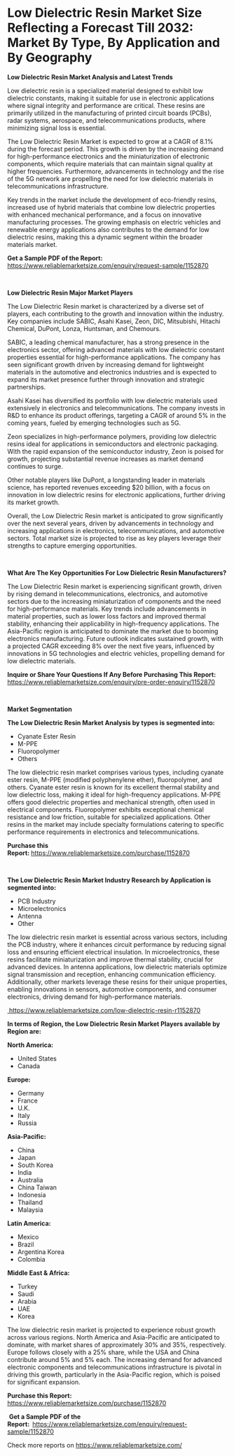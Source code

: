 <p><h1>Low Dielectric Resin Market Size Reflecting a Forecast Till 2032: Market By Type, By Application and By Geography</h1></p><p><strong>Low Dielectric Resin Market Analysis and Latest Trends</strong></p>
<p><p>Low dielectric resin is a specialized material designed to exhibit low dielectric constants, making it suitable for use in electronic applications where signal integrity and performance are critical. These resins are primarily utilized in the manufacturing of printed circuit boards (PCBs), radar systems, aerospace, and telecommunications products, where minimizing signal loss is essential.</p><p>The Low Dielectric Resin Market is expected to grow at a CAGR of 8.1% during the forecast period. This growth is driven by the increasing demand for high-performance electronics and the miniaturization of electronic components, which require materials that can maintain signal quality at higher frequencies. Furthermore, advancements in technology and the rise of the 5G network are propelling the need for low dielectric materials in telecommunications infrastructure.</p><p>Key trends in the market include the development of eco-friendly resins, increased use of hybrid materials that combine low dielectric properties with enhanced mechanical performance, and a focus on innovative manufacturing processes. The growing emphasis on electric vehicles and renewable energy applications also contributes to the demand for low dielectric resins, making this a dynamic segment within the broader materials market.</p></p>
<p><strong>Get a Sample PDF of the Report:&nbsp;</strong> <a href="https://www.reliablemarketsize.com/enquiry/request-sample/1152870?utm_campaign=2626&utm_medium=2&utm_source=Github&utm_content=ia&utm_term=22032025&utm_id=low-dielectric-resin">https://www.reliablemarketsize.com/enquiry/request-sample/1152870</a></p>
<p>&nbsp;</p>
<p><strong>Low Dielectric Resin Major Market Players</strong></p>
<p><p>The Low Dielectric Resin market is characterized by a diverse set of players, each contributing to the growth and innovation within the industry. Key companies include SABIC, Asahi Kasei, Zeon, DIC, Mitsubishi, Hitachi Chemical, DuPont, Lonza, Huntsman, and Chemours.</p><p>SABIC, a leading chemical manufacturer, has a strong presence in the electronics sector, offering advanced materials with low dielectric constant properties essential for high-performance applications. The company has seen significant growth driven by increasing demand for lightweight materials in the automotive and electronics industries and is expected to expand its market presence further through innovation and strategic partnerships.</p><p>Asahi Kasei has diversified its portfolio with low dielectric materials used extensively in electronics and telecommunications. The company invests in R&D to enhance its product offerings, targeting a CAGR of around 5% in the coming years, fueled by emerging technologies such as 5G.</p><p>Zeon specializes in high-performance polymers, providing low dielectric resins ideal for applications in semiconductors and electronic packaging. With the rapid expansion of the semiconductor industry, Zeon is poised for growth, projecting substantial revenue increases as market demand continues to surge.</p><p>Other notable players like DuPont, a longstanding leader in materials science, has reported revenues exceeding $20 billion, with a focus on innovation in low dielectric resins for electronic applications, further driving its market growth.</p><p>Overall, the Low Dielectric Resin market is anticipated to grow significantly over the next several years, driven by advancements in technology and increasing applications in electronics, telecommunications, and automotive sectors. Total market size is projected to rise as key players leverage their strengths to capture emerging opportunities.</p></p>
<p>&nbsp;</p>
<p><strong>What Are The Key Opportunities For Low Dielectric Resin Manufacturers?</strong></p>
<p><p>The Low Dielectric Resin market is experiencing significant growth, driven by rising demand in telecommunications, electronics, and automotive sectors due to the increasing miniaturization of components and the need for high-performance materials. Key trends include advancements in material properties, such as lower loss factors and improved thermal stability, enhancing their applicability in high-frequency applications. The Asia-Pacific region is anticipated to dominate the market due to booming electronics manufacturing. Future outlook indicates sustained growth, with a projected CAGR exceeding 8% over the next five years, influenced by innovations in 5G technologies and electric vehicles, propelling demand for low dielectric materials.</p></p>
<p><strong>Inquire or Share Your Questions If Any Before Purchasing This Report:</strong> <a href="https://www.reliablemarketsize.com/enquiry/pre-order-enquiry/1152870?utm_campaign=2626&utm_medium=2&utm_source=Github&utm_content=ia&utm_term=22032025&utm_id=low-dielectric-resin">https://www.reliablemarketsize.com/enquiry/pre-order-enquiry/1152870</a></p>
<p>&nbsp;</p>
<p><strong>Market Segmentation</strong></p>
<p><strong>The Low Dielectric Resin Market Analysis by types is segmented into:</strong></p>
<p><ul><li>Cyanate Ester Resin</li><li>M-PPE</li><li>Fluoropolymer</li><li>Others</li></ul></p>
<p><p>The low dielectric resin market comprises various types, including cyanate ester resin, M-PPE (modified polyphenylene ether), fluoropolymer, and others. Cyanate ester resin is known for its excellent thermal stability and low dielectric loss, making it ideal for high-frequency applications. M-PPE offers good dielectric properties and mechanical strength, often used in electrical components. Fluoropolymer exhibits exceptional chemical resistance and low friction, suitable for specialized applications. Other resins in the market may include specialty formulations catering to specific performance requirements in electronics and telecommunications.</p></p>
<p><strong>Purchase this Report:&nbsp;</strong><a href="https://www.reliablemarketsize.com/purchase/1152870?utm_campaign=2626&utm_medium=2&utm_source=Github&utm_content=ia&utm_term=22032025&utm_id=low-dielectric-resin">https://www.reliablemarketsize.com/purchase/1152870</a></p>
<p>&nbsp;</p>
<p><strong>The Low Dielectric Resin Market Industry Research by Application is segmented into:</strong></p>
<p><ul><li>PCB Industry</li><li>Microelectronics</li><li>Antenna</li><li>Other</li></ul></p>
<p><p>The low dielectric resin market is essential across various sectors, including the PCB industry, where it enhances circuit performance by reducing signal loss and ensuring efficient electrical insulation. In microelectronics, these resins facilitate miniaturization and improve thermal stability, crucial for advanced devices. In antenna applications, low dielectric materials optimize signal transmission and reception, enhancing communication efficiency. Additionally, other markets leverage these resins for their unique properties, enabling innovations in sensors, automotive components, and consumer electronics, driving demand for high-performance materials.</p></p>
<p><a href="https://www.reliablemarketsize.com/low-dielectric-resin-r1152870?utm_campaign=2626&utm_medium=2&utm_source=Github&utm_content=ia&utm_term=22032025&utm_id=low-dielectric-resin">&nbsp;https://www.reliablemarketsize.com/low-dielectric-resin-r1152870</a></p>
<p><strong>In terms of Region, the Low Dielectric Resin Market Players available by Region are:</strong></p>
<p>
    <p> <strong> North America: </strong>
        <ul>
            <li>United States</li>
            <li>Canada</li>
        </ul>
        </p> 
    <p> <strong> Europe: </strong>
        <ul>
            <li>Germany</li>
            <li>France</li>
            <li>U.K.</li>
            <li>Italy</li>
            <li>Russia</li>
        </ul>
        </p> 
    <p> <strong> Asia-Pacific: </strong>
        <ul>
            <li>China</li>
            <li>Japan</li>
            <li>South Korea</li>
            <li>India</li>
            <li>Australia</li>
            <li>China Taiwan</li>
            <li>Indonesia</li>
            <li>Thailand</li>
            <li>Malaysia</li>
        </ul>
        </p> 
    <p> <strong> Latin America: </strong>
        <ul>
            <li>Mexico</li>
            <li>Brazil</li>
            <li>Argentina Korea</li>
            <li>Colombia</li>
        </ul>
        </p> 
    <p> <strong> Middle East & Africa: </strong>
        <ul>
            <li>Turkey</li>
            <li>Saudi</li>
            <li>Arabia</li>
            <li>UAE</li>
            <li>Korea</li>
        </ul>
    </p>
    </p>
<p><p>The low dielectric resin market is projected to experience robust growth across various regions. North America and Asia-Pacific are anticipated to dominate, with market shares of approximately 30% and 35%, respectively. Europe follows closely with a 25% share, while the USA and China contribute around 5% and 5% each. The increasing demand for advanced electronic components and telecommunications infrastructure is pivotal in driving this growth, particularly in the Asia-Pacific region, which is poised for significant expansion.</p></p>
<p><strong>Purchase this Report: </strong><a href="https://www.reliablemarketsize.com/purchase/1152870?utm_campaign=2626&utm_medium=2&utm_source=Github&utm_content=ia&utm_term=22032025&utm_id=low-dielectric-resin">https://www.reliablemarketsize.com/purchase/1152870</a></p>
<p>&nbsp;<strong>Get a Sample PDF of the Report:&nbsp;&nbsp;</strong><a href="https://www.reliablemarketsize.com/enquiry/request-sample/1152870?utm_campaign=2626&utm_medium=2&utm_source=Github&utm_content=ia&utm_term=22032025&utm_id=low-dielectric-resin">https://www.reliablemarketsize.com/enquiry/request-sample/1152870</a></p>
<p><strong></strong></p>
<p>Check more reports on <a href="https://www.reliablemarketsize.com/?utm_campaign=2626&utm_medium=2&utm_source=Github&utm_content=ia&utm_term=22032025&utm_id=low-dielectric-resin">https://www.reliablemarketsize.com/</a></p>